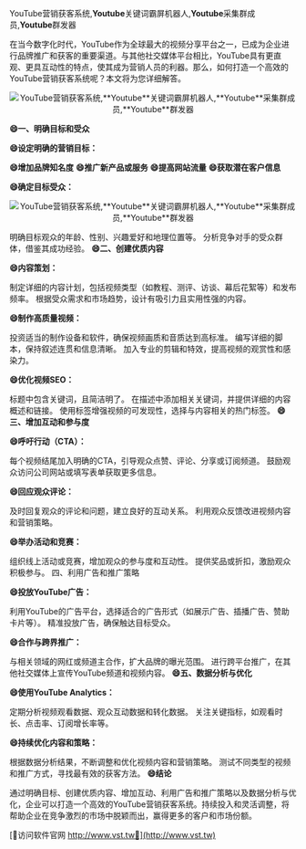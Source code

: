 YouTube营销获客系统,**Youtube**关键词霸屏机器人,**Youtube**采集群成员,**Youtube**群发器

在当今数字化时代，YouTube作为全球最大的视频分享平台之一，已成为企业进行品牌推广和获客的重要渠道。与其他社交媒体平台相比，YouTube具有更直观、更具互动性的特点，使其成为营销人员的利器。那么，如何打造一个高效的YouTube营销获客系统呢？本文将为您详细解答。

 <center><img src="https://vst.tw/MP4/tuiguang/png/7.png" alt="YouTube营销获客系统,**Youtube**关键词霸屏机器人,**Youtube**采集群成员,**Youtube**群发器"></center>

**😄一、明确目标和受众**

**😄设定明确的营销目标：**

**😄增加品牌知名度**
**😄推广新产品或服务**
**😄提高网站流量**
**😄获取潜在客户信息**

**😄确定目标受众：**

 <center><img src="https://vst.tw/MP4/tuiguang/png/6.png" alt="YouTube营销获客系统,**Youtube**关键词霸屏机器人,**Youtube**采集群成员,**Youtube**群发器"></center>

明确目标观众的年龄、性别、兴趣爱好和地理位置等。
分析竞争对手的受众群体，借鉴其成功经验。
**😄二、创建优质内容**

**😄内容策划：**

制定详细的内容计划，包括视频类型（如教程、测评、访谈、幕后花絮等）和发布频率。
根据受众需求和市场趋势，设计有吸引力且实用性强的内容。

**😄制作高质量视频：**

投资适当的制作设备和软件，确保视频画质和音质达到高标准。
编写详细的脚本，保持叙述连贯和信息清晰。
加入专业的剪辑和特效，提高视频的观赏性和感染力。

**😄优化视频SEO：**

标题中包含关键词，且简洁明了。
在描述中添加相关关键词，并提供详细的内容概述和链接。
使用标签增强视频的可发现性，选择与内容相关的热门标签。
**😄三、增加互动和参与度**

**😄呼吁行动（CTA）：**

每个视频结尾加入明确的CTA，引导观众点赞、评论、分享或订阅频道。
鼓励观众访问公司网站或填写表单获取更多信息。

**😄回应观众评论：**

及时回复观众的评论和问题，建立良好的互动关系。
利用观众反馈改进视频内容和营销策略。

**😄举办活动和竞赛：**

组织线上活动或竞赛，增加观众的参与度和互动性。
提供奖品或折扣，激励观众积极参与。
四、利用广告和推广策略

**😄投放YouTube广告：**

利用YouTube的广告平台，选择适合的广告形式（如展示广告、插播广告、赞助卡片等）。
精准投放广告，确保触达目标受众。

**😄合作与跨界推广：**

与相关领域的网红或频道主合作，扩大品牌的曝光范围。
进行跨平台推广，在其他社交媒体上宣传YouTube频道和视频内容。
**😄五、数据分析与优化**

**😄使用YouTube Analytics：**

定期分析视频观看数据、观众互动数据和转化数据。
关注关键指标，如观看时长、点击率、订阅增长率等。

**😄持续优化内容和策略：**

根据数据分析结果，不断调整和优化视频内容和营销策略。
测试不同类型的视频和推广方式，寻找最有效的获客方法。
**😄结论**

通过明确目标、创建优质内容、增加互动、利用广告和推广策略以及数据分析与优化，企业可以打造一个高效的YouTube营销获客系统。持续投入和灵活调整，将帮助企业在竞争激烈的市场中脱颖而出，赢得更多的客户和市场份额。


[👻访问软件官网 http://www.vst.tw👻](http://www.vst.tw)
